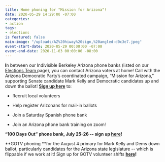 ```yaml
---
title: Home phoning for "Mission for Arizona"!
date: 2020-05-29 14:29:00 -07:00
categories:
- action
tags:
- elections
is featured: false
main-image: "/uploads/AZ%20hiway%20sign,%20angled-d0c3e7.jpeg"
event-start-date: 2020-05-29 00:00:00 -07:00
event-end-date: 2020-11-03 00:00:00 -08:00
---
```


**I**n between our Indivisible Berkeley Arizona phone banks (listed on our [Elections Team ](https://indivisibleberkeley.org/team/elections)page), you can contact Arizona voters at home! Call with the Arizona Democratic Party’s coordinated campaign, “Mission for Arizona,” supporting Senate candidate Mark Kelly and Democratic candidates up and down the ballot! **[Sign up here](http://www.mobilize.us/missionforaz/)** to:

* Recruit local volunteers

* Help register Arizonans for mail-in ballots

* Join a Saturday Spanish phone bank

* Join an Arizona phone bank training on zoom!

**“100 Days Out” **phone bank, July 25-26 -- sign up** [here](https://www.mobilize.us/missionforaz/event/284815/)!**

**GOTV phoning **for the August 4 primary for Mark Kelly and Dems down ballot, particularly candidates for the Arizona state legislature -- which is flippable if we work at it! Sign up for GOTV volunteer shifts **[here](https://docs.google.com/forms/d/e/1FAIpQLSci7HgsCBgq8ZU6xiiRLmcBgSDtTzEcpQZUYXmeTtipFZP1mA/viewform)!**